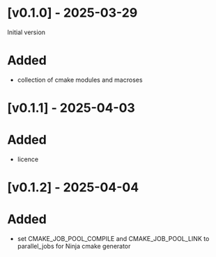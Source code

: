 # [v0.1.0] - 2025-03-29

Initial version

# Added
- collection of cmake modules and macroses 

# [v0.1.1] - 2025-04-03

# Added
- licence

# [v0.1.2] - 2025-04-04

# Added
- set CMAKE_JOB_POOL_COMPILE and CMAKE_JOB_POOL_LINK to parallel_jobs for Ninja cmake generator
